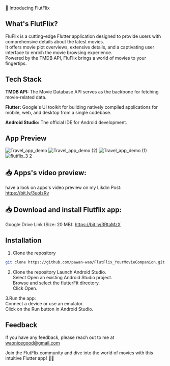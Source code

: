 🎥 Introducing FlutFlix 

##  What's FlutFlix?
FluFlix is a cutting-edge Flutter application designed to provide users with comprehensive details about the latest movies.\
It offers movie plot overviews, extensive details, and a captivating user interface to enrich the movie browsing experience.\
Powered by the TMDB API, FluFlix brings a world of movies to your fingertips.


## Tech Stack
**TMDB API:** The Movie Database API serves as the backbone for fetching movie-related data.

**Flutter:** Google's UI toolkit for building natively compiled applications for mobile, web, and desktop from a single codebase.

**Android Studio:** The official IDE for Android development.

## App Preview
![Travel_app_demo](https://github.com/pawan-wao/FlutFlix_MovieApp/assets/119276655/9da7cfe2-de4b-4732-a225-c0a8cd397f90)
![Travel_app_demo (2)](https://github.com/pawan-wao/FlutFlix_MovieApp/assets/119276655/2513a78b-19f3-425a-b537-7a8da29810a3)
![Travel_app_demo (1)](https://github.com/pawan-wao/FlutFlix_MovieApp/assets/119276655/b3e7c878-dfe7-4157-9c0a-7b98e0f23eab)
![flutflix_3 2](https://github.com/pawan-wao/FlutFlix_MovieApp/assets/119276655/612e1871-008d-4000-b3e7-a65a8a371885)


## 📥 Apps's video preview:
have a look on apps's video preview on my Likdin Post:
https://bit.ly/3uoIzRv


## 📥 Download and install Flutflix app:
Google Drive Link (Size: 20 MB): 
https://bit.ly/3RtaMzX

## Installation

1. Clone the repository

```bash
git clone https://github.com/pawan-wao/FlutFlix_YourMovieCompanion.git
```
2. Clone the repository
Launch Android Studio.\
Select Open an existing Android Studio project.\
Browse and select the flutterFit directory.\
Click Open.    

3.Run the app:\
Connect a device or use an emulator.\
Click on the Run button in Android Studio.

## Feedback
If you have any feedback, please reach out to me at waonicegood@gmail.com

Join the FlutFlix community and dive into the world of movies with this intuitive Flutter app! 🍿✨
